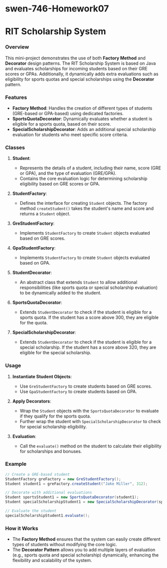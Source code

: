 # swen-746-Homework07
# RIT Scholarship System

### Overview
This mini-project demonstrates the use of both **Factory Method** and **Decorator** design patterns. The RIT Scholarship System is based on Java and evaluates scholarships for incoming students based on their GRE scores or GPAs. Additionally, it dynamically adds extra evaluations such as eligibility for sports quotas and special scholarships using the **Decorator** pattern.

### Features
- **Factory Method**: Handles the creation of different types of students (GRE-based or GPA-based) using dedicated factories.
- **SportsQuotaDecorator**: Dynamically evaluates whether a student is eligible for a sports quota, based on their score.
- **SpecialScholarshipDecorator**: Adds an additional special scholarship evaluation for students who meet specific score criteria.

### Classes

1. **Student**:
   - Represents the details of a student, including their name, score (GRE or GPA), and the type of evaluation (GRE/GPA).
   - Contains the core evaluation logic for determining scholarship eligibility based on GRE scores or GPA.
   
2. **StudentFactory**:
   - Defines the interface for creating `Student` objects. The factory method `createStudent()` takes the student's name and score and returns a `Student` object.

3. **GreStudentFactory**:
   - Implements `StudentFactory` to create `Student` objects evaluated based on GRE scores.
   
4. **GpaStudentFactory**:
   - Implements `StudentFactory` to create `Student` objects evaluated based on GPA.

5. **StudentDecorator**:
   - An abstract class that extends `Student` to allow additional responsibilities (like sports quota or special scholarship evaluation) to be dynamically added to the student.
   
6. **SportsQuotaDecorator**:
   - Extends `StudentDecorator` to check if the student is eligible for a sports quota. If the student has a score above 300, they are eligible for the quota.
   
7. **SpecialScholarshipDecorator**:
   - Extends `StudentDecorator` to check if the student is eligible for a special scholarship. If the student has a score above 320, they are eligible for the special scholarship.

### Usage
1. **Instantiate Student Objects**:
   - Use `GreStudentFactory` to create students based on GRE scores.
   - Use `GpaStudentFactory` to create students based on GPA.

2. **Apply Decorators**:
   - Wrap the `Student` objects with the `SportsQuotaDecorator` to evaluate if they qualify for the sports quota.
   - Further wrap the student with `SpecialScholarshipDecorator` to check for special scholarship eligibility.

3. **Evaluation**:
   - Call the `evaluate()` method on the student to calculate their eligibility for scholarships and bonuses.
   
### Example

```java
// Create a GRE-based student
StudentFactory greFactory = new GreStudentFactory();
Student student1 = greFactory.createStudent("Jake Miller", 312);

// Decorate with additional evaluations
Student sportsStudent1 = new SportsQuotaDecorator(student1);
Student specialScholarshipStudent1 = new SpecialScholarshipDecorator(sportsStudent1);

// Evaluate the student
specialScholarshipStudent1.evaluate();
```
### How it Works
   - The **Factory Method** ensures that the system can easily create different types of students without modifying the core logic.
   - The **Decorator Pattern** allows you to add multiple layers of evaluation (e.g., sports quota and special scholarship) dynamically, enhancing the flexibility and scalability of the system.
